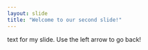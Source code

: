 ```yaml
---
layout: slide
title: "Welcome to our second slide!"
---
```

text for my slide.
Use the left arrow to go back!

